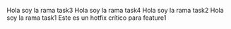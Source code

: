 Hola soy la rama task3
Hola soy la rama task4
Hola soy la rama task2
Hola soy la rama task1
Este es un hotfix crítico para feature1
